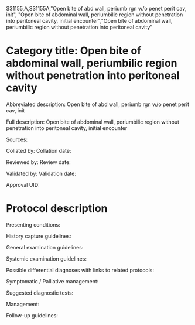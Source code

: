 S31155,A,S31155A,"Open bite of abd wall, periumb rgn w/o penet perit cav, init", "Open bite of abdominal wall, periumbilic region without penetration into peritoneal cavity, initial encounter","Open bite of abdominal wall, periumbilic region without penetration into peritoneal cavity"
# Category title: Open bite of abdominal wall, periumbilic region without penetration into peritoneal cavity

Abbreviated description: Open bite of abd wall, periumb rgn w/o penet perit cav, init

Full description: Open bite of abdominal wall, periumbilic region without penetration into peritoneal cavity, initial encounter

Sources:

Collated by:
Collation date:

Reviewed by:
Review date:

Validated by:
Validation date:

Approval UID:

# Protocol description

Presenting conditions:

History capture guidelines:

General examination guidelines:

Systemic examination guidelines:

Possible differential diagnoses with links to related protocols:

Symptomatic / Palliative management:

Suggested diagnostic tests:

Management:

Follow-up guidelines:
